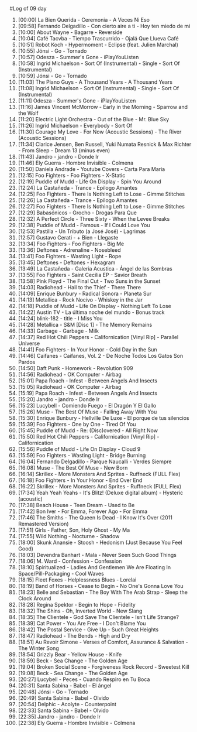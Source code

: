 #Log of 09 day

1. [00:00] La Bien Querida - Ceremonia - A Veces Ni Eso
1. [09:58] Fernando Delgadillo - Con cierto aire a ti - Hoy ten miedo de mi
1. [10:00] About Wayne - Bagarre - Reverside
1. [10:04] Café Tacvba - Tiempo Trascurrido - Ojalá Que Llueva Café
1. [10:51] Robot Koch - Hypermoment - Eclipse (feat. Julien Marchal)
1. [10:55] Jónsi - Go - Tornado
1. [10:57] Odesza - Summer's Gone - iPlayYouListen
1. [10:58] Ingrid Michaelson - Sort Of (Instrumental) - Single - Sort Of (Instrumental)
1. [10:59] Jónsi - Go - Tornado
1. [11:03] The Piano Guys - A Thousand Years - A Thousand Years
1. [11:08] Ingrid Michaelson - Sort Of (Instrumental) - Single - Sort Of (Instrumental)
1. [11:11] Odesza - Summer's Gone - iPlayYouListen
1. [11:16] James Vincent McMorrow - Early in the Morning - Sparrow and the Wolf
1. [11:20] Electric Light Orchestra - Out of the Blue - Mr. Blue Sky
1. [11:26] Ingrid Michaelson - Everybody - Sort Of
1. [11:30] Courage My Love - For Now (Acoustic Sessions) - The River (Acoustic Sessions)
1. [11:34] Clarice Jensen, Ben Russell, Yuki Numata Resnick & Max Richter - From Sleep - Dream 13 (minus even)
1. [11:43] Jandro - jandro - Donde Ir
1. [11:46] Ely Guerra - Hombre Invisible - Colmena
1. [11:50] Daniela Andrade - Youtube Covers - Carta Para Maria
1. [12:15] Foo Fighters - Foo Fighters - X-Static
1. [12:19] Puddle of Mudd - Life On Display - Spin You Around
1. [12:24] La Castañeda - Trance - Epilogo Amantes
1. [12:25] Foo Fighters - There Is Nothing Left to Lose - Gimme Stitches
1. [12:26] La Castañeda - Trance - Epilogo Amantes
1. [12:27] Foo Fighters - There Is Nothing Left to Lose - Gimme Stitches
1. [12:29] Babasónicos - Grocho - Drogas Para Que
1. [12:32] A Perfect Circle - Three Sixty - When the Levee Breaks
1. [12:38] Puddle of Mudd - Famous - If I Could Love You
1. [12:53] Pastilla - Un Tributo (a José José) - Lagrimas
1. [12:57] Gustavo Cerati - + Bien - Llegaste
1. [13:34] Foo Fighters - Foo Fighters - Big Me
1. [13:36] Deftones - Adrenaline - Nosebleed
1. [13:41] Foo Fighters - Wasting Light - Rope
1. [13:45] Deftones - Deftones - Hexagram
1. [13:49] La Castañeda - Galeria Acustica - Ángel de las Sombras
1. [13:55] Foo Fighters - Saint Cecilia EP - Savior Breath
1. [13:58] Pink Floyd - The Final Cut - Two Suns in the Sunset
1. [14:03] Radiohead - Hail to the Thief - There There
1. [14:09] Enrique Bunbury - Radical Sonora - Planeta Sur
1. [14:13] Metallica - Rock Nocivo - Whiskey in the Jar
1. [14:18] Puddle of Mudd - Life On Display - Nothing Left To Lose
1. [14:22] Austin TV - La última noche del mundo - Bonus track
1. [14:24] blink-182 - title - I Miss You
1. [14:28] Metallica - S&M [Disc 1] - The Memory Remains
1. [14:33] Garbage - Garbage - Milk
1. [14:37] Red Hot Chili Peppers - Californication [Vinyl Rip] - Parallel Universe
1. [14:41] Foo Fighters - In Your Honor - Cold Day in the Sun
1. [14:46] Caifanes - Caifanes, Vol. 2 - De Noche Todos Los Gatos Son Pardos
1. [14:50] Daft Punk - Homework - Revolution 909
1. [14:56] Radiohead - OK Computer - Airbag
1. [15:01] Papa Roach - Infest - Between Angels And Insects
1. [15:05] Radiohead - OK Computer - Airbag
1. [15:19] Papa Roach - Infest - Between Angels And Insects
1. [15:20] Jandro - jandro - Donde Ir
1. [15:23] Lucybell - Comiendo Fuego - El Dragón Y El Gallo
1. [15:26] Muse - The Best Of Muse - Falling Away With You
1. [15:30] Enrique Bunbury - Hellville De Luxe - El porque de tus silencios
1. [15:39] Foo Fighters - One by One - Tired Of You
1. [15:45] Puddle of Mudd - Re: (Disc)overed - All Right Now
1. [15:50] Red Hot Chili Peppers - Californication [Vinyl Rip] - Californication
1. [15:56] Puddle of Mudd - Life On Display - Cloud 9
1. [15:59] Foo Fighters - Wasting Light - Bridge Burning
1. [16:04] Fernando Delgadillo - Parque Naucalli - Verdes Siempre
1. [16:08] Muse - The Best Of Muse - New Born
1. [16:14] Skrillex - More Monsters And Sprites - Ruffneck (FULL Flex)
1. [16:18] Foo Fighters - In Your Honor - End Over End
1. [16:22] Skrillex - More Monsters And Sprites - Ruffneck (FULL Flex)
1. [17:34] Yeah Yeah Yeahs - It's Blitz! (Deluxe digital album) - Hysteric (acoustic)
1. [17:38] Beach House - Teen Dream - Used to Be
1. [17:42] Bon Iver - For Emma, Forever Ago - For Emma
1. [17:46] The Smiths - The Queen Is Dead - I Know It's Over (2011 Remastered Version)
1. [17:51] Girls - Father, Son, Holy Ghost - My Ma
1. [17:55] Wild Nothing - Nocturne - Shadow
1. [18:00] Skunk Anansie - Stoosh - Hedonism (Just Because You Feel Good)
1. [18:03] Devendra Banhart - Mala - Never Seen Such Good Things
1. [18:06] M. Ward - Confession - Confession
1. [18:10] Spiritualized - Ladies And Gentlemen We Are Floating In Space/Pill-Packaging - Cool Waves
1. [18:15] Fleet Foxes - Helplessness Blues - Lorelai
1. [18:19] Band of Horses - Cease to Begin - No One's Gonna Love You
1. [18:23] Belle and Sebastian - The Boy With The Arab Strap - Sleep the Clock Around
1. [18:28] Regina Spektor - Begin to Hope - Fidelity
1. [18:32] The Shins - Oh, Inverted World - New Slang
1. [18:35] The Clientele - God Save The Clientele - Isn't Life Strange?
1. [18:39] Cat Power - You Are Free - I Don't Blame You
1. [18:42] The Postal Service - Give Up - Such Great Heights
1. [18:47] Radiohead - The Bends - High and Dry
1. [18:51] Au Revoir Simone - Verses of Comfort, Assurance & Salvation - The Winter Song
1. [18:54] Grizzly Bear - Yellow House - Knife
1. [18:59] Beck - Sea Change - The Golden Age
1. [19:04] Broken Social Scene - Forgiveness Rock Record - Sweetest Kill
1. [19:08] Beck - Sea Change - The Golden Age
1. [20:27] Lucybell - Peces - Cuando Respiro en Tu Boca
1. [20:31] Santa Sabina - Babel - El ángel
1. [20:48] Jónsi - Go - Tornado
1. [20:49] Santa Sabina - Babel - Olvido
1. [20:54] Delphic - Acolyte - Counterpoint
1. [22:33] Santa Sabina - Babel - Olvido
1. [22:35] Jandro - jandro - Donde Ir
1. [22:38] Ely Guerra - Hombre Invisible - Colmena
